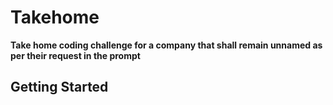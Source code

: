 # Takehome

**Take home coding challenge for a company that shall remain unnamed as per their request in the prompt**

## Getting Started
